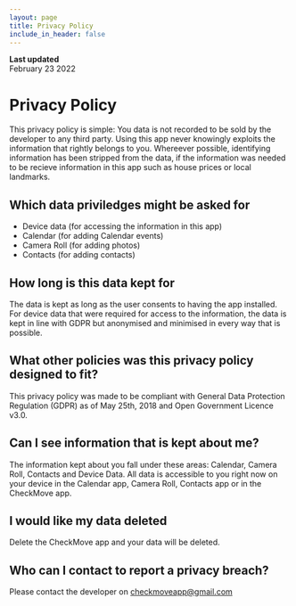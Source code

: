 ```yaml
---
layout: page
title: Privacy Policy
include_in_header: false
---
```


**Last updated**  
February 23 2022

# Privacy Policy
 This privacy policy is simple: You data is not recorded to be sold by the developer to any third party.  Using this app never knowingly exploits the information that rightly belongs to you. Whereever possible, identifying information has been stripped from the data, if the information was needed to be recieve information in this app such as house prices or local landmarks.

## Which data priviledges might be asked for
 
- Device data (for accessing the information in this app)
- Calendar (for adding Calendar events)
- Camera Roll (for adding photos)
- Contacts (for adding contacts)
  
## How long is this data kept for

The data is kept as long as the user consents to having the app installed. For device data that were required for access to the information, the data is kept in line with GDPR but anonymised and minimised in every way that is possible.
  
## What other policies was this privacy policy designed to fit?
  
This privacy policy was made to be compliant with General Data Protection Regulation (GDPR) as of May 25th, 2018 and Open Government Licence v3.0.
  
## Can I see information that is kept about me?

The information kept about you fall under these areas: Calendar, Camera Roll, Contacts and Device Data. All data is accessible to you right now on your device in the Calendar app, Camera Roll, Contacts app or in the CheckMove app.
 
## I would like my data deleted

Delete the CheckMove app and your data will be deleted.
 
## Who can I contact to report a privacy breach?

Please contact the developer on checkmoveapp@gmail.com
